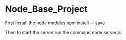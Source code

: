 # Node_Base_Project
First Install the node modules
npm install -- save

Then to start the server run the  command 
node server.js

